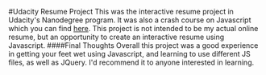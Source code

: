 #Udacity Resume Project
This was the interactive resume project in Udacity's Nanodegree program. It was also a crash course on Javascript which you can find [here](https://www.udacity.com/course/ud804).
This project is not intended to be my actual online resume, but an opportunity to create an interactive resume using Javascript. 
####Final Thoughts
Overall this project was a good experience in getting your feet wet using Javascript, and learning to use different JS files, as well as JQuery. I'd recommend it to anyone interested in learning.

